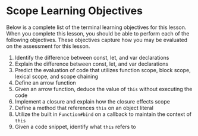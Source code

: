 # Scope Learning Objectives

Below is a complete list of the terminal learning objectives for this lesson.
When you complete this lesson, you should be able to perform each of the
following objectives. These objectives capture how you may be evaluated on the
assessment for this lesson.

1. Identify the difference between const, let, and var declarations
2. Explain the difference between const, let, and var declarations
3. Predict the evaluation of code that utilizes function scope, block scope,
   lexical scope, and scope chaining
4. Define an arrow function
5. Given an arrow function, deduce the value of `this` without executing the
   code
6. Implement a closure and explain how the closure effects scope
7. Define a method that references `this` on an object literal
8. Utilize the built in `Function#bind` on a callback to maintain the context of
   `this`
9. Given a code snippet, identify what `this` refers to